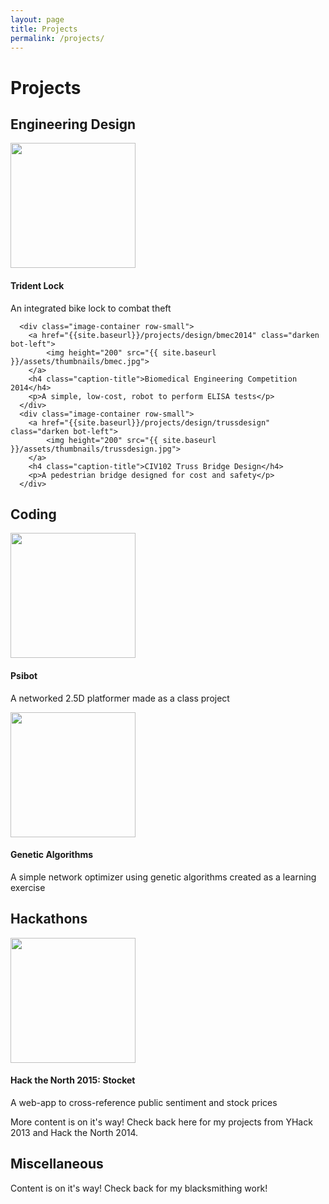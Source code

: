 ```yaml
---
layout: page
title: Projects
permalink: /projects/
---
```


Projects
========

Engineering Design
----
<div>
      <div class="image-container row-small">
        <a href="{{site.baseurl}}/projects/design/trident" class="darken bot-left">
            <img height="200" src="{{ site.baseurl }}/assets/thumbnails/trident.png">
        </a>
        <h4 class="caption-title">Trident Lock</h4>
        <p>An integrated bike lock to combat theft</p>            
      </div>

      <div class="image-container row-small">
        <a href="{{site.baseurl}}/projects/design/bmec2014" class="darken bot-left">
            <img height="200" src="{{ site.baseurl }}/assets/thumbnails/bmec.jpg">
        </a>
        <h4 class="caption-title">Biomedical Engineering Competition 2014</h4>
        <p>A simple, low-cost, robot to perform ELISA tests</p>
      </div>
      <div class="image-container row-small">
        <a href="{{site.baseurl}}/projects/design/trussdesign" class="darken bot-left">
            <img height="200" src="{{ site.baseurl }}/assets/thumbnails/trussdesign.jpg">
        </a>
        <h4 class="caption-title">CIV102 Truss Bridge Design</h4>
        <p>A pedestrian bridge designed for cost and safety</p>
      </div>
</div>

Coding
-----

<div>    
      <div class="image-container row-small">
        <a href="{{site.baseurl}}/projects/coding/psibot" class="darken bot-left">
            <img height="200" src="{{ site.baseurl }}/assets/thumbnails/psibot.bmp">
        </a>  
        <h4 class="caption-title">Psibot</h4>
        <p>A networked 2.5D platformer made as a class project</p>
      </div>
      <div class="image-container row-small">
        <a href="{{site.baseurl}}/projects/coding/genetic" class="darken bot-left">
            <img height="200" src="{{ site.baseurl }}/assets/thumbnails/optimizer.png">
        </a>  
        <h4 class="caption-title">Genetic Algorithms</h4>
        <p>A simple network optimizer using genetic algorithms created as a learning exercise</p>
      </div>
</div>


Hackathons
----
<div>
      <div class="image-container row-small">
        <a href="{{site.baseurl}}/projects/hackathons/hackthenorth2014/" class="darken bot-left" style="background: none;">
            <img height="200" src="{{ site.baseurl }}/assets/hackathons/stocket1.png">
        </a>
        <h4 class="caption-title">Hack the North 2015: Stocket</h4>
        <p>A web-app to cross-reference public sentiment and stock prices</p>            
      </div> 
</div>

More content is on it's way! Check back here for my projects from YHack 2013 and Hack the North 2014.


Miscellaneous
----
Content is on it's way! Check back for my blacksmithing work!



<!-- {% for category in site.categories %}
  <div class="category-list">
  <h1>
  <a name="{{ category | first }}">{{ category | first }}</a>
  </h1>
    <ul class="post-list">
    {% for posts in category %}
      {% for post in posts limit 4%}
        <li>
            <span class="post-meta">{{ post.date | date: "%b %-d, %Y" }}</span>
            <h2>
              <a class="post-link" href="{{ post.url | prepend: site.baseurl }}">{{ post.title }}</a>
            </h2>
            <p>{{ post.excerpt }}</p>
            <a href="{{ post.url }}">Read more...</a>
        </li>
      {% endfor %}
    {% endfor %}
    </ul>
  </div>
{% endfor %} -->